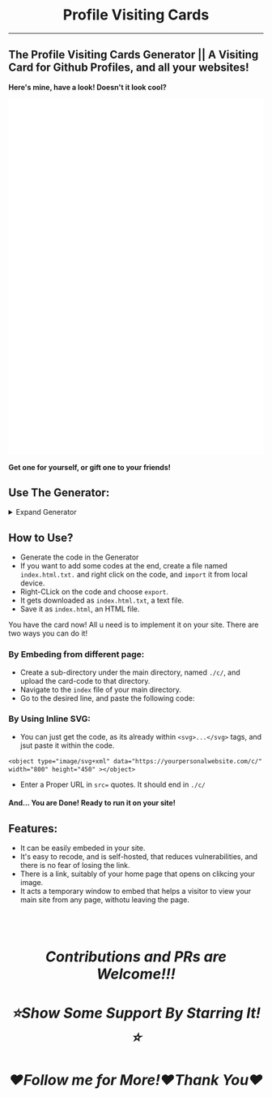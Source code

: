 <h1 align="center">Profile Visiting Cards </h1>

 ---
## The Profile Visiting Cards Generator || A Visiting Card for Github Profiles, and all your websites!

**Here's mine, have a look! Doesn't it look cool?**

<img src="./sample/index.svg">

**Get one for yourself, or gift one to your friends!**

## Use The Generator: 

<details><summary>Expand Generator</summary>
 
 <iframe src="https://sparkscratch-p.github.io/profile-visiting-cards/generator/" allowtransparency="true" width="800" height="450" frameborder="20px" scrolling="yes" allowfullscreen></iframe>
 
 </details>
 
## How to Use?
 
 - Generate the code in the Generator
 - If you want to add some codes at the end, create a file named `index.html.txt.` and right click on the code, and `import` it from local device.
 - Right-CLick on the code and choose `export`.
 - It gets downloaded as `index.html.txt`, a text file.
 - Save it as `index.html`, an HTML file.


You have the card now! All u need is to implement it on your site. There are two ways you can do it!

### By Embeding from different page:

 - Create a sub-directory under the main directory, named `./c/`, and upload the card-code to that directory.
 - Navigate to the `index` file of your main directory.
 - Go to the desired line, and paste the following code:

### By Using Inline SVG:
 
 - You can just get the code, as its already within `<svg>...</svg>` tags, and jsut paste it within the code.
 
  ```
<object type="image/svg+xml" data="https://yourpersonalwebsite.com/c/" width="800" height="450" ></object>
  ```
  - Enter a Proper URL in `src=` quotes. It should end in `./c/`

#### And... You are Done! Ready to run it on your site!

## Features:

 - It can be easily embeded in your site.
 - It's easy to recode, and is self-hosted, that reduces vulnerabilities, and there is no fear of losing the link.
 - There is a link, suitably of your home page that opens on clikcing your image.
 - It acts a temporary window to embed that helps a visitor to view your main site from any page, withotu leaving the page.

<br/><br/>

<h1 align="center"><em> Contributions and PRs are Welcome!!! </em></h1>

<h1 align="center"><em> ⭐Show Some Support By Starring It!⭐ </em></h1>

<h1 align="center"><em> ❤️Follow me for More!❤️Thank You❤️  </em> </h1>

 
 
